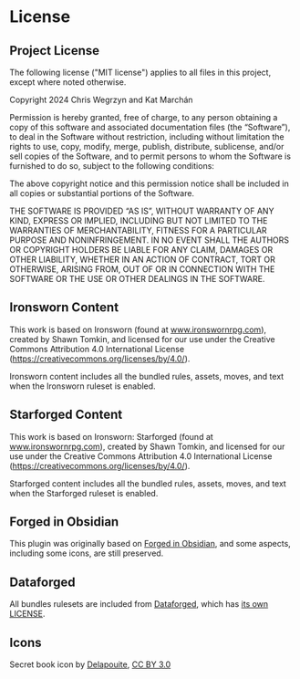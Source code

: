# License

## Project License

The following license ("MIT license") applies to all files in this project, except where noted otherwise.

Copyright 2024 Chris Wegrzyn and Kat Marchán

Permission is hereby granted, free of charge, to any person obtaining a copy
of this software and associated documentation files (the “Software”), to deal
in the Software without restriction, including without limitation the rights
to use, copy, modify, merge, publish, distribute, sublicense, and/or sell
copies of the Software, and to permit persons to whom the Software is
furnished to do so, subject to the following conditions:

The above copyright notice and this permission notice shall be included in all
copies or substantial portions of the Software.

THE SOFTWARE IS PROVIDED “AS IS”, WITHOUT WARRANTY OF ANY KIND, EXPRESS OR
IMPLIED, INCLUDING BUT NOT LIMITED TO THE WARRANTIES OF MERCHANTABILITY,
FITNESS FOR A PARTICULAR PURPOSE AND NONINFRINGEMENT. IN NO EVENT SHALL THE
AUTHORS OR COPYRIGHT HOLDERS BE LIABLE FOR ANY CLAIM, DAMAGES OR OTHER
LIABILITY, WHETHER IN AN ACTION OF CONTRACT, TORT OR OTHERWISE, ARISING FROM,
OUT OF OR IN CONNECTION WITH THE SOFTWARE OR THE USE OR OTHER DEALINGS IN THE
SOFTWARE.

## Ironsworn Content

This work is based on Ironsworn (found at www.ironswornrpg.com), created by
Shawn Tomkin, and licensed for our use under the Creative Commons Attribution
4.0 International License (https://creativecommons.org/licenses/by/4.0/).

Ironsworn content includes all the bundled rules, assets, moves, and text when
the Ironsworn ruleset is enabled.

## Starforged Content

This work is based on Ironsworn: Starforged (found at www.ironswornrpg.com),
created by Shawn Tomkin, and licensed for our use under the Creative Commons
Attribution 4.0 International License
(https://creativecommons.org/licenses/by/4.0/).

Starforged content includes all the bundled rules, assets, moves, and text when
the Starforged ruleset is enabled.

## Forged in Obsidian

This plugin was originally based on [Forged in
Obsidian](https://github.com/ericbright2002/Forged_in_Obsidian), and some
aspects, including some icons, are still preserved.

## Dataforged

All bundles rulesets are included from
[Dataforged](https://github.com/rsek/dataforged), which has [its own
LICENSE](https://github.com/rsek/dataforged/blob/main/LICENSE.md).

## Icons

Secret book icon by [Delapouite](https://delapouite.com/), [CC BY
3.0](http://creativecommons.org/licenses/by/3.0/)
